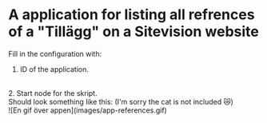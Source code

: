# A application for listing all refrences of a "Tillägg" on a Sitevision website

Fill in the configuration with:
</br>
1. ID of the application.
</br>
2. Start node for the skript.
</br>
Should look something like this: (I'm sorry the cat is not included 😿)
</br>
![En gif över appen](images/app-references.gif)

